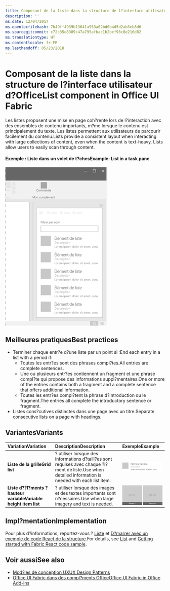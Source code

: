 ```yaml
---
title: Composant de la liste dans la structure de l?interface utilisateur d?Office
description: ''
ms.date: 12/04/2017
ms.openlocfilehash: 7b49ff4939b13641a953a02bd0b4d5d2ab3eb8d6
ms.sourcegitcommit: c72c35e8389c47a795afbac1b2bcf98c8e216d82
ms.translationtype: HT
ms.contentlocale: fr-FR
ms.lasthandoff: 05/23/2018
---
```

# <a name="list-component-in-office-ui-fabric"></a><span data-ttu-id="fcfc8-102">Composant de la liste dans la structure de l?interface utilisateur d?Office</span><span class="sxs-lookup"><span data-stu-id="fcfc8-102">List component in Office UI Fabric</span></span>

<span data-ttu-id="fcfc8-p101">Les listes proposent une mise en page coh?rente lors de l?interaction avec des ensembles de contenu importants, m?me lorsque le contenu est principalement du texte. Les listes permettent aux utilisateurs de parcourir facilement du contenu.</span><span class="sxs-lookup"><span data-stu-id="fcfc8-p101">Lists provide a consistent layout when interacting with large collections of content, even when the content is text-heavy. Lists allow users to easily scan through content.</span></span> 
  
#### <a name="example-list-in-a-task-pane"></a><span data-ttu-id="fcfc8-105">Exemple : Liste dans un volet de t?ches</span><span class="sxs-lookup"><span data-stu-id="fcfc8-105">Example: List in a task pane</span></span>

![Image illustrant une liste](../images/overview-with-app-list.png)

## <a name="best-practices"></a><span data-ttu-id="fcfc8-107">Meilleures pratiques</span><span class="sxs-lookup"><span data-stu-id="fcfc8-107">Best practices</span></span>

- <span data-ttu-id="fcfc8-108">Terminer chaque entr?e d?une liste par un point si :</span><span class="sxs-lookup"><span data-stu-id="fcfc8-108">End each entry in a list with a period if:</span></span>
  - <span data-ttu-id="fcfc8-109">Toutes les entr?es sont des phrases compl?tes.</span><span class="sxs-lookup"><span data-stu-id="fcfc8-109">All entries are complete sentences.</span></span>
  - <span data-ttu-id="fcfc8-110">Une ou plusieurs entr?es contiennent un fragment et une phrase compl?te qui propose des informations suppl?mentaires.</span><span class="sxs-lookup"><span data-stu-id="fcfc8-110">One or more of the entries contains both a fragment and a complete sentence that offers additional information.</span></span>
  - <span data-ttu-id="fcfc8-111">Toutes les entr?es compl?tent la phrase d?introduction ou le fragment.</span><span class="sxs-lookup"><span data-stu-id="fcfc8-111">The entries all complete the introductory sentence or fragment.</span></span>
- <span data-ttu-id="fcfc8-112">Listes cons?cutives distinctes dans une page avec un titre.</span><span class="sxs-lookup"><span data-stu-id="fcfc8-112">Separate consecutive lists on a page with headings.</span></span>

## <a name="variants"></a><span data-ttu-id="fcfc8-113">Variantes</span><span class="sxs-lookup"><span data-stu-id="fcfc8-113">Variants</span></span>

|<span data-ttu-id="fcfc8-114">**Variation**</span><span class="sxs-lookup"><span data-stu-id="fcfc8-114">**Variation**</span></span>|<span data-ttu-id="fcfc8-115">**Description**</span><span class="sxs-lookup"><span data-stu-id="fcfc8-115">**Description**</span></span>|<span data-ttu-id="fcfc8-116">**Exemple**</span><span class="sxs-lookup"><span data-stu-id="fcfc8-116">**Example**</span></span>|
|:------------|:--------------|:----------|
|<span data-ttu-id="fcfc8-117">**Liste de la grille**</span><span class="sxs-lookup"><span data-stu-id="fcfc8-117">**Grid list**</span></span>|<span data-ttu-id="fcfc8-118">? utiliser lorsque des informations d?taill?es sont requises avec chaque ?l?ment de liste.</span><span class="sxs-lookup"><span data-stu-id="fcfc8-118">Use when detailed information is needed with each list item.</span></span>|![Image de la liste de la grille](../images/list.png)<br/>|
|<span data-ttu-id="fcfc8-120">**Liste d??l?ments ? hauteur variable**</span><span class="sxs-lookup"><span data-stu-id="fcfc8-120">**Variable height item list**</span></span>|<span data-ttu-id="fcfc8-121">? utiliser lorsque des images et des textes importants sont n?cessaires.</span><span class="sxs-lookup"><span data-stu-id="fcfc8-121">Use when large imagery and text is needed.</span></span>|![Image de la liste des ?l?ments ? hauteur variable](../images/list-grid.png)<br/>|

## <a name="implementation"></a><span data-ttu-id="fcfc8-123">Impl?mentation</span><span class="sxs-lookup"><span data-stu-id="fcfc8-123">Implementation</span></span>

<span data-ttu-id="fcfc8-124">Pour plus d?informations, reportez-vous ? [Liste](https://dev.office.com/fabric#/components/list) et [D?marrer avec un exemple de code React de la structure](https://github.com/OfficeDev/Word-Add-in-GettingStartedFabricReact).</span><span class="sxs-lookup"><span data-stu-id="fcfc8-124">For details, see [List](https://dev.office.com/fabric#/components/list) and [Getting started with Fabric React code sample](https://github.com/OfficeDev/Word-Add-in-GettingStartedFabricReact).</span></span>

## <a name="see-also"></a><span data-ttu-id="fcfc8-125">Voir aussi</span><span class="sxs-lookup"><span data-stu-id="fcfc8-125">See also</span></span>

- [<span data-ttu-id="fcfc8-126">Mod?les de conception UX</span><span class="sxs-lookup"><span data-stu-id="fcfc8-126">UX Design Patterns</span></span>](https://github.com/OfficeDev/Office-Add-in-UX-Design-Patterns-Code)
- [<span data-ttu-id="fcfc8-127">Office UI Fabric dans des compl?ments Office</span><span class="sxs-lookup"><span data-stu-id="fcfc8-127">Office UI Fabric in Office Add-ins</span></span>](office-ui-fabric.md)
